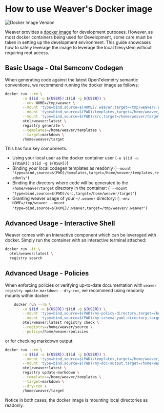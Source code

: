 # How to use Weaver's Docker image

![Docker Image Version](https://img.shields.io/docker/v/otel/weaver?sort=semver&label=Latest%20docker%20image%20version)

Weaver provides a [docker image](https://hub.docker.com/r/otel/weaver) for development purposes.  However, as most docker
containers being used for Development, some care must be taken in setting up the development environment. This guide
showcases how to safely leverage the image to leverage the local filesystem without requiring root access.

## Basic Usage - Otel Semconv Codegen

When generating code against the latest OpenTelemetry semantic conventions, we recommend running the docker image as follows:

```sh
docker run --rm \
        -u $(id -u ${USER}):$(id -g ${USER}) \
        --env HOME=/tmp/weaver \
        --mount 'type=bind,source=$(HOME)/.weaver,target=/tmp/weaver/.weaver' \
        --mount 'type=bind,source=$(PWD)/templates,target=/home/weaver/templates,readonly' \
        --mount 'type=bind,source=$(PWD)/src,target=/home/weaver/target' \
        otel/weaver:latest \
        registry generate \
        --templates=/home/weaver/templates \
        --target=markdown \
        /home/weaver/target
```

This has four key components:

- Using your local user as the docker container user (`-u $(id -u ${USER}):$(id -g ${USER})`)
- Binding your local codegen templates as readonly (`--mount 'type=bind,source=$(PWD)/templates,target=/home/weaver/templates,readonly'`)
- Binding the directory where code will be generated to the `/home/weaver/target` directory in the container: (` --mount 'type=bind,source=$(PWD)/src,target=/home/weaver/target'`)
- Granting weaver usage of your `~/.weaver` directory: (`--env HOME=/tmp/weaver --mount 'type=bind,source=$(HOME)/.weaver,target=/tmp/weaver/.weaver'`)

## Advanced Usage - Interactive Shell

Weaver comes with an interactive component which can be leveraged with docker.  Simply run the container with an interactive terminal attached:

```sh
docker run -it \
  otel/weaver:latest \
  registry search
```

## Advanced Usage - Policies

When enforcing policies or verifying up-to-date documentation with `weaver registry update-markdown --dry-run`, we recommend using readonly mounts within docker:

```sh
	docker run --rm \
        -u $(id -u ${USER}):$(id -g ${USER}) \
        --mount 'type=bind,source=$(PWD)/my-policy-directory,target=/home/weaver/policies,readonly' \
        --mount 'type=bind,source=$(PWD)/my-schema-yaml-directory,target=/home/weaver/source,readonly' \
        otel/weaver:latest registry check \
        --registry=/home/weaver/source \
        --policy=/home/weaver/policies
```

or for checking markdown output:

```sh
docker run --rm \
        -u $(id -u ${USER}):$(id -g ${USER}) \
        --mount 'type=bind,source=$(PWD)/templates,target=/home/weaver/templates,readonly' \
        --mount 'type=bind,source=$(PWD)/my-doc-output,target=/home/weaver/target,readonly' \
        otel/weaver:latest \
        registry update-markdown \
        --templates=/home/weaver/templates \
        --target=markdown \
        --dry-run \
        /home/weaver/target
```

Notice in both cases, the docker image is mounting local directories as readonly.
